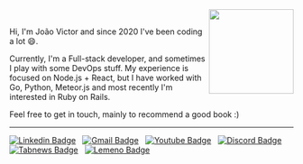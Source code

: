 <a href="https://joaovictornsv.vercel.app" title="Enter the portal 👽">
  <img src="https://static.wikia.nocookie.net/minecraft/images/f/fd/NetherPortalAnimated.gif/revision/latest?cb=20200112000746" align="right" width=150 /><br>
</a>

Hi, I'm João Victor and since 2020 I've been coding a lot 😄.

Currently, I'm a Full-stack developer, and sometimes I play with some DevOps stuff.
My experience is focused on Node.js + React, but I have worked with Go, Python, Meteor.js and most recently I'm interested in Ruby on Rails.

Feel free to get in touch, mainly to recommend a good book :)

<hr>

[![Linkedin Badge](https://img.shields.io/badge/linkedin%20-%230077B5.svg?&style=for-the-badge&logo=linkedin&logoColor=white)](https://www.linkedin.com/in/joaovictornsv/) &nbsp;
[![Gmail Badge](https://img.shields.io/badge/Gmail-FFFFFF.svg?&style=for-the-badge&logo=gmail&logoColor=23DC322F)](mailto:joaovictornsv@gmail.com) &nbsp;
[![Youtube Badge](https://img.shields.io/badge/YOUTUBE-%23DC322F.svg?&style=for-the-badge&logo=youtube&logoColor=white)](https://youtube.com/@jvnsdev) &nbsp;
[![Discord Badge](https://img.shields.io/badge/joaovictornsv-7289DA.svg?&style=for-the-badge&logo=discord&logoColor=white)](https://youtube.com/@jvnsdev) &nbsp;
[![Tabnews Badge](https://img.shields.io/badge/TABNEWS-FFFFFF.svg?&style=for-the-badge&logoColor=white)](https://www.tabnews.com.br/joaovictornsv/conteudos/1) &nbsp;
[![Lemeno Badge](https://img.shields.io/badge/LEMENO-232730.svg?&style=for-the-badge&logoColor=white)](https://news.lemeno.io/en/joaovictornsv)

